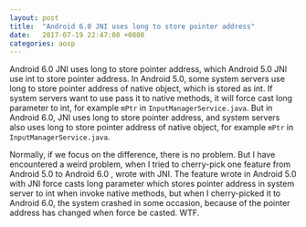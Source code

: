 ```yaml
---
layout: post
title:  "Android 6.0 JNI uses long to store pointer address"
date:   2017-07-19 22:47:00 +0800
categories: aosp
---
```


Android 6.0 JNI uses long to store pointer address, which Android 5.0 JNI use int to store pointer address. In Android 5.0, some system servers use long to store pointer address of native object, which is stored as int. If system servers want to use pass it to native methods, it will force cast long parameter to int, for example `mPtr` in `InputManagerService.java`. But in Android 6.0, JNI uses long to store pointer address, and system servers also uses long to store pointer address of native object, for example `mPtr` in `InputManagerService.java`. 

Normally, if we focus on the difference, there is no problem. But I have encountered a weird problem, when I tried to cherry-pick one feature from Android 5.0 to Android 6.0 , wrote with JNI. The feature wrote in Android 5.0 with JNI force casts long parameter which stores pointer address in system server to int when invoke native methods, but when I cherry-picked it to Android 6.0, the system crashed in some occasion, because of the pointer address has changed when force be casted. WTF.
